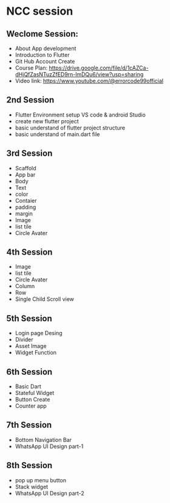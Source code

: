 # NCC session

## Weclome Session:
* About App development
* Introduction to Flutter
* Git Hub Account Create
* Course Plan: https://drive.google.com/file/d/1cAZCa-dHjQfZasNTuzZfED9rn-lmDQu6/view?usp=sharing
* Video link: https://www.youtube.com/@errorcode99official

## 2nd Session
* Flutter Environment setup VS code & android Studio
* create new flutter project
* basic understand of flutter project structure
* basic understand of main.dart file

## 3rd Session
* Scaffold
* App bar
* Body
* Text 
* color
* Contaier
* padding
* margin
* Image
* list tile
* Circle Avater

## 4th Session
* Image
* list tile
* Circle Avater
* Column 
* Row
* Single Child Scroll view

## 5th Session
* Login page Desing
* Divider
* Asset Image
* Widget Function 

## 6th Session
* Basic Dart
* Stateful Widget
* Button Create
* Counter app 

## 7th Session
* Bottom Navigation Bar
* WhatsApp UI Design part-1

## 8th Session
* pop up menu button
* Stack widget
* WhatsApp UI Design part-2